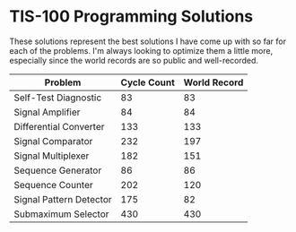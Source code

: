 # TIS-100 Programming Solutions

These solutions represent the best solutions I have come up with so far for each of the problems. I'm always looking to optimize them a little more, especially since the world records are so public and well-recorded.

| Problem | Cycle Count | World Record |
| ------- | ----------- | ------------- |
| Self-Test Diagnostic | 83 | 83 |
| Signal Amplifier | 84 | 84 |
| Differential Converter | 133 | 133 |
| Signal Comparator | 232 | 197 |
| Signal Multiplexer | 182 | 151 |
| Sequence Generator | 86 | 86 |
| Sequence Counter | 202 | 120 |
| Signal Pattern Detector | 175 | 82 |
| Submaximum Selector | 430 | 430 |
